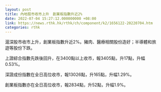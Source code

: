 ```yaml
---
layout: post
title: 內地股市收市上升　創業板指數升近2%
date: 2022-07-04 15:27:12.000000000 +08:00
link: https://news.rthk.hk/rthk/ch/component/k2/1656122-20220704.htm
categories: rthk
---
```


滬深股市收市上升，創業板指數升近2%。豬肉、醫療相關股份造好；半導體和旅遊等股份下跌。

上證綜合指數先跌後回升，在3400點以上收市，報3405點，升17點，升幅0.53%。

深證成份指數在全日高位收市，報13026點，升165點，升幅1.29%。

創業板指數亦在全日高位收市，報2834點，升52點，升幅1.9%。
